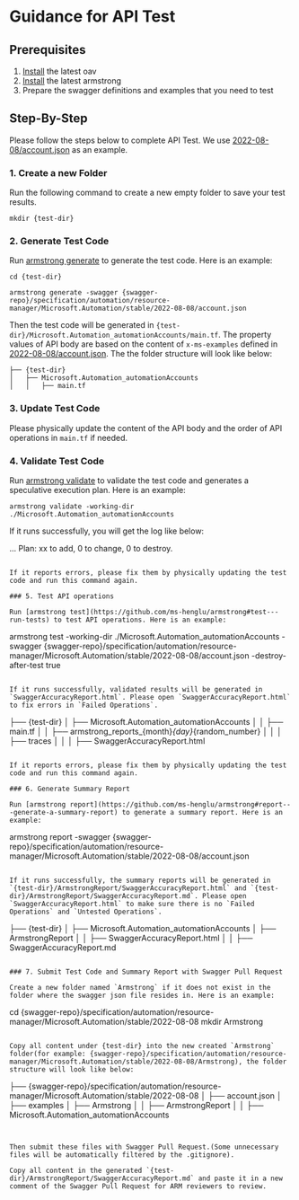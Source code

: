 # Guidance for API Test

## Prerequisites

1. [Install](https://github.com/Azure/oav#how-to-install-the-tool) the latest oav
2. [Install](https://github.com/ms-henglu/armstrong#install) the latest armstrong
3. Prepare the swagger definitions and examples that you need to test

## Step-By-Step

Please follow the steps below to complete API Test. We use [2022-08-08/account.json](https://github.com/Azure/azure-rest-api-specs/blob/main/specification/automation/resource-manager/Microsoft.Automation/stable/2022-08-08/account.json) as an example.

### 1. Create a new Folder

Run the following command to create a new empty folder to save your test results.

```
mkdir {test-dir}
```

### 2. Generate Test Code

Run [armstrong generate](https://github.com/ms-henglu/armstrong#generate---generate-testing-files) to generate the test code. Here is an example:

```
cd {test-dir}

armstrong generate -swagger {swagger-repo}/specification/automation/resource-manager/Microsoft.Automation/stable/2022-08-08/account.json
```

Then the test code will be generated in `{test-dir}/Microsoft.Automation_automationAccounts/main.tf`. The property values of API body are based on the content of `x-ms-examples` defined in [2022-08-08/account.json](https://github.com/Azure/azure-rest-api-specs/blob/main/specification/automation/resource-manager/Microsoft.Automation/stable/2022-08-08/account.json). The the folder structure will look like below:

```
├── {test-dir}
│   ├── Microsoft.Automation_automationAccounts
│   │   ├── main.tf
```

### 3. Update Test Code

Please physically update the content of the API body and the order of API operations in `main.tf` if needed.

### 4. Validate Test Code

Run [armstrong validate](https://github.com/ms-henglu/armstrong#validate---validate-the-changes) to validate the test code and generates a speculative execution plan. Here is an example:

```
armstrong validate -working-dir ./Microsoft.Automation_automationAccounts
```

If it runs successfully, you will get the log like below:

...
Plan: xx to add, 0 to change, 0 to destroy.
```

If it reports errors, please fix them by physically updating the test code and run this command again. 

### 5. Test API operations

Run [armstrong test](https://github.com/ms-henglu/armstrong#test---run-tests) to test API operations. Here is an example:

```
armstrong test -working-dir ./Microsoft.Automation_automationAccounts -swagger {swagger-repo}/specification/automation/resource-manager/Microsoft.Automation/stable/2022-08-08/account.json -destroy-after-test true
```

If it runs successfully, validated results will be generated in `SwaggerAccuracyReport.html`. Please open `SwaggerAccuracyReport.html` to fix errors in `Failed Operations`.

```
├── {test-dir}
│   ├── Microsoft.Automation_automationAccounts
│   │   ├── main.tf
│   │   ├── armstrong_reports_{month}_{day}_{random_number}
│   │   │   ├── traces
│   │   │   ├── SwaggerAccuracyReport.html
```

If it reports errors, please fix them by physically updating the test code and run this command again. 

### 6. Generate Summary Report

Run [armstrong report](https://github.com/ms-henglu/armstrong#report---generate-a-summary-report) to generate a summary report. Here is an example:

```
armstrong report -swagger {swagger-repo}/specification/automation/resource-manager/Microsoft.Automation/stable/2022-08-08/account.json
```

If it runs successfully, the summary reports will be generated in `{test-dir}/ArmstrongReport/SwaggerAccuracyReport.html` and `{test-dir}/ArmstrongReport/SwaggerAccuracyReport.md`. Please open `SwaggerAccuracyReport.html` to make sure there is no `Failed Operations` and `Untested Operations`.

```
├── {test-dir}
│   ├── Microsoft.Automation_automationAccounts
│   ├── ArmstrongReport
│   │   ├── SwaggerAccuracyReport.html
│   │   ├── SwaggerAccuracyReport.md
```

### 7. Submit Test Code and Summary Report with Swagger Pull Request

Create a new folder named `Armstrong` if it does not exist in the folder where the swagger json file resides in. Here is an example:

```
cd {swagger-repo}/specification/automation/resource-manager/Microsoft.Automation/stable/2022-08-08
mkdir Armstrong
```

Copy all content under {test-dir} into the new created `Armstrong` folder(for example: {swagger-repo}/specification/automation/resource-manager/Microsoft.Automation/stable/2022-08-08/Armstrong), the folder structure will look like below:

```
├── {swagger-repo}/specification/automation/resource-manager/Microsoft.Automation/stable/2022-08-08
│   ├── account.json
│   ├── examples
│   ├── Armstrong
│   │   ├── ArmstrongReport
│   │   ├── Microsoft.Automation_automationAccounts
```


Then submit these files with Swagger Pull Request.(Some unnecessary files will be automatically filtered by the .gitignore).

Copy all content in the generated `{test-dir}/ArmstrongReport/SwaggerAccuracyReport.md` and paste it in a new comment of the Swagger Pull Request for ARM reviewers to review.